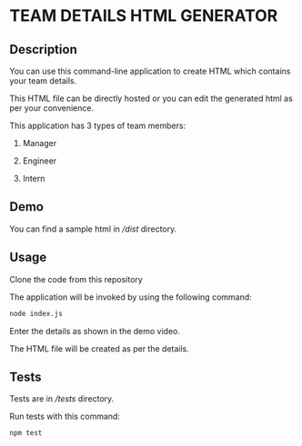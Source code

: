 # TEAM DETAILS HTML GENERATOR

## Description

You can use this command-line application to create HTML which contains your team details.

This HTML file can be directly hosted or you can edit the generated html as per your convenience.

This application has 3 types of team members:

1. Manager

2. Engineer

3. Intern

## Demo

You can find a sample html in _/dist_ directory.

## Usage

Clone the code from this repository

The application will be invoked by using the following command:

```bash
node index.js
```

Enter the details as shown in the demo video.

The HTML file will be created as per the details.

## Tests

Tests are in _/tests_ directory.

Run tests with this command:

```bash
npm test
```
